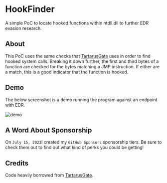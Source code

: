 # HookFinder

A simple PoC to locate hooked functions within ntdll.dll to further EDR evasion research.

## About

This PoC uses the same checks that [TartarusGate](https://github.com/trickster0/TartarusGate) uses in order to find hooked system calls. Breaking it down further, the first and third bytes of a function are checked for the bytes matching a JMP instruction. If either are a match, this is a good indicator that the function is hooked.

## Demo

The below screenshot is a demo running the program against an endpoint with EDR.

![demo](demo/demo.png)

## A Word About Sponsorship

On `July 15, 2023`I created my `GitHub Sponsors` sponsorship tiers. Be sure to check them out to find out what kind of perks you could be getting!

## Credits

Code heavily borrowed from [TartarusGate](https://github.com/trickster0/TartarusGate).